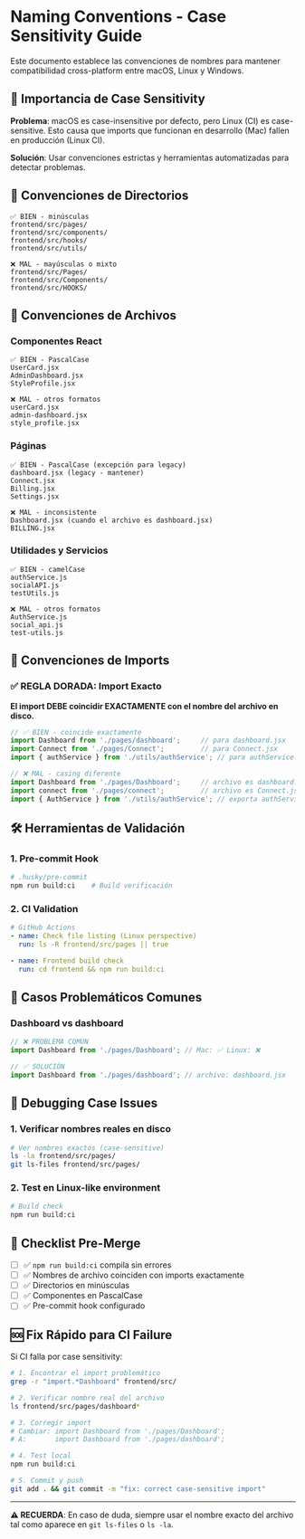 # Naming Conventions - Case Sensitivity Guide

Este documento establece las convenciones de nombres para mantener compatibilidad cross-platform entre macOS, Linux y Windows.

## 🚨 Importancia de Case Sensitivity

**Problema**: macOS es case-insensitive por defecto, pero Linux (CI) es case-sensitive. Esto causa que imports que funcionan en desarrollo (Mac) fallen en producción (Linux CI).

**Solución**: Usar convenciones estrictas y herramientas automatizadas para detectar problemas.

## 📁 Convenciones de Directorios

```
✅ BIEN - minúsculas
frontend/src/pages/
frontend/src/components/
frontend/src/hooks/
frontend/src/utils/

❌ MAL - mayúsculas o mixto
frontend/src/Pages/
frontend/src/Components/
frontend/src/HOOKS/
```

## 📄 Convenciones de Archivos

### Componentes React
```
✅ BIEN - PascalCase
UserCard.jsx
AdminDashboard.jsx
StyleProfile.jsx

❌ MAL - otros formatos
userCard.jsx
admin-dashboard.jsx
style_profile.jsx
```

### Páginas
```
✅ BIEN - PascalCase (excepción para legacy)
dashboard.jsx (legacy - mantener)
Connect.jsx
Billing.jsx
Settings.jsx

❌ MAL - inconsistente
Dashboard.jsx (cuando el archivo es dashboard.jsx)
BILLING.jsx
```

### Utilidades y Servicios
```
✅ BIEN - camelCase
authService.js
socialAPI.js
testUtils.js

❌ MAL - otros formatos
AuthService.js
social_api.js
test-utils.js
```

## 📝 Convenciones de Imports

### ✅ REGLA DORADA: Import Exacto
**El import DEBE coincidir EXACTAMENTE con el nombre del archivo en disco.**

```javascript
// ✅ BIEN - coincide exactamente
import Dashboard from './pages/dashboard';     // para dashboard.jsx
import Connect from './pages/Connect';         // para Connect.jsx
import { authService } from './utils/authService'; // para authService.js

// ❌ MAL - casing diferente
import Dashboard from './pages/Dashboard';     // archivo es dashboard.jsx
import connect from './pages/connect';         // archivo es Connect.jsx
import { AuthService } from './utils/authService'; // exporta authService
```

## 🛠️ Herramientas de Validación

### 1. Pre-commit Hook
```bash
# .husky/pre-commit
npm run build:ci    # Build verificación
```

### 2. CI Validation 
```yaml
# GitHub Actions
- name: Check file listing (Linux perspective)
  run: ls -R frontend/src/pages || true

- name: Frontend build check
  run: cd frontend && npm run build:ci
```

## 🚨 Casos Problemáticos Comunes

### Dashboard vs dashboard
```javascript
// ❌ PROBLEMA COMÚN
import Dashboard from './pages/Dashboard'; // Mac: ✅ Linux: ❌

// ✅ SOLUCIÓN
import Dashboard from './pages/dashboard'; // archivo: dashboard.jsx
```

## 🔧 Debugging Case Issues

### 1. Verificar nombres reales en disco
```bash
# Ver nombres exactos (case-sensitive)
ls -la frontend/src/pages/
git ls-files frontend/src/pages/
```

### 2. Test en Linux-like environment
```bash
# Build check
npm run build:ci
```

## 🎯 Checklist Pre-Merge

- [ ] ✅ `npm run build:ci` compila sin errores  
- [ ] ✅ Nombres de archivo coinciden con imports exactamente
- [ ] ✅ Directorios en minúsculas
- [ ] ✅ Componentes en PascalCase
- [ ] ✅ Pre-commit hook configurado

## 🆘 Fix Rápido para CI Failure

Si CI falla por case sensitivity:

```bash
# 1. Encontrar el import problemático
grep -r "import.*Dashboard" frontend/src/

# 2. Verificar nombre real del archivo
ls frontend/src/pages/dashboard*

# 3. Corregir import
# Cambiar: import Dashboard from './pages/Dashboard';
# A:       import Dashboard from './pages/dashboard';

# 4. Test local
npm run build:ci

# 5. Commit y push
git add . && git commit -m "fix: correct case-sensitive import"
```

---

**⚠️ RECUERDA**: En caso de duda, siempre usar el nombre exacto del archivo tal como aparece en `git ls-files` o `ls -la`.